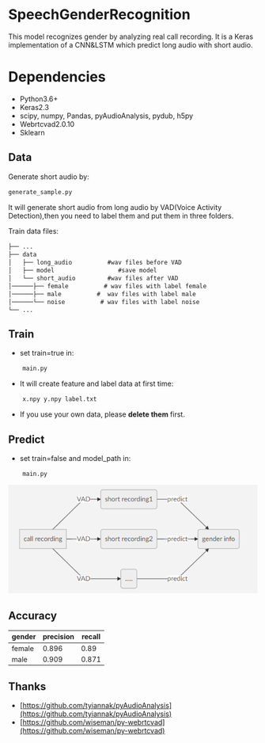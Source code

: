 # SpeechGenderRecognition

This model recognizes gender by analyzing real call recording. It is a Keras implementation of a CNN&LSTM which predict long audio with short audio.


#  Dependencies

-   Python3.6+
-   Keras2.3
-   scipy, numpy, Pandas, pyAudioAnalysis, pydub, h5py
-   Webrtcvad2.0.10
-   Sklearn

## Data

Generate short audio by:
```sh
generate_sample.py
```
It will generate short audio from long audio by VAD(Voice Activity Detection),then you need  to label them and put them in three folders.

Train data files:

    ├── ...
    ├── data
    │   ├── long_audio          #wav files before VAD
    │   ├── model                  #save model
    │   └── short_audio         #wav files after VAD
    │──────├── female          # wav files with label female
    │──────├── male          #  wav files with label male
    │──────└── noise          # wav files with label noise
    └── ...


## Train

-  set train=true in:
```sh
	main.py
```
-   It will create feature and label data at first time:
```sh
	x.npy y.npy label.txt
```
-  If you use your own data, please **delete them** first.

## Predict

-  set train=false and model_path in:
```sh
	main.py
```

![](/img/info.png)


##  Accuracy

|       gender         |precision                          |recall                         |
|----------------|-------------------------------|-----------------------------|
|female			 |0.896         |0.89    |
|male            |0.909           |0.871            |




## Thanks

-  [https://github.com/tyiannak/pyAudioAnalysis](https://github.com/tyiannak/pyAudioAnalysis)
-  [https://github.com/wiseman/py-webrtcvad](https://github.com/wiseman/py-webrtcvad)
